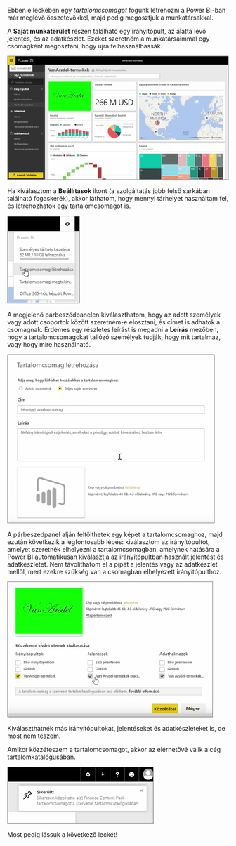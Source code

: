 Ebben e leckében egy *tartalomcsomagot* fogunk létrehozni a Power BI-ban már meglévő összetevőkkel, majd pedig megosztjuk a munkatársakkal.

A **Saját munkaterület** részen található egy irányítópult, az alatta lévő jelentés, és az adatkészlet. Ezeket szeretném a munkatársaimmal egy csomagként megosztani, hogy újra felhasználhassák.

![Megosztás és együttműködés a Power BI-ban](./media/6-2-create-content-packs/pbi_learn06_02myworkspacenohilite.png)

Ha kiválasztom a **Beállítások** ikont (a szolgáltatás jobb felső sarkában található fogaskerék), akkor láthatom, hogy mennyi tárhelyet használtam fel, és létrehozhatok egy tartalomcsomagot is.

![Megosztás és együttműködés a Power BI-ban](./media/6-2-create-content-packs/pbi_learn06_02options.png)

A megjelenő párbeszédpanelen kiválaszthatom, hogy az adott személyek vagy adott csoportok között szeretném-e elosztani, és címet is adhatok a csomagnak. Érdemes egy részletes leírást is megadni a **Leírás** mezőben, hogy a tartalomcsomagokat tallózó személyek tudják, hogy mit tartalmaz, vagy hogy mire használható.

![Megosztás és együttműködés a Power BI-ban](./media/6-2-create-content-packs/pbi_learn06_02create_contpktop.png)

A párbeszédpanel alján feltölthetek egy képet a tartalomcsomaghoz, majd ezután következik a legfontosabb lépés: kiválasztom az irányítópultot, amelyet szeretnék elhelyezni a tartalomcsomagban, amelynek hatására a Power BI automatikusan kiválasztja az irányítópultban használt jelentést és adatkészletet. Nem távolíthatom el a pipát a jelentés vagy az adatkészlet mellől, mert ezekre szükség van a csomagban elhelyezett irányítópulthoz.

![Megosztás és együttműködés a Power BI-ban](./media/6-2-create-content-packs/pbi_learn06_02create_contpk2ndhalf.png)

Kiválaszthatnék más irányítópultokat, jelentéseket és adatkészleteket is, de most nem teszem.

Amikor közzéteszem a tartalomcsomagot, akkor az elérhetővé válik a cég tartalomkatalógusában.

![Megosztás és együttműködés a Power BI-ban](./media/6-2-create-content-packs/pbi_learn06_02contpksuccess.png)

Most pedig lássuk a következő leckét!

